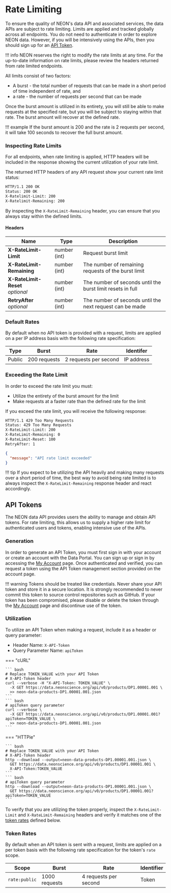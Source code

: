 # Rate Limiting

To ensure the quality of NEON's data API and associated services, 
the data APIs are subject to rate limiting. Limits are applied and tracked globally 
across all endpoints. You do not need to authenticate in order to explore NEON data. However, if you 
will be intensively using the APIs, then you should sign up for an [API Token](#api-tokens).  

!!! info
    NEON reserves the right to modify the rate limits at any time. 
    For the up-to-date information on rate limits, please review the headers 
    returned from rate limited endpoints.

All limits consist of two factors:  

  - A burst - the total number of requests that can be made in a short period of time 
    independent of rate, and  
  - a rate - the number of requests per second that can be made

Once the burst amount is utilized in its entirety, you will still be able to make 
requests at the specified rate, but you will be subject to staying within that rate. 
The burst amount will recover at the defined rate.

!!! example
    If the burst amount is 200 and the rate is 2 requests per second, 
    it will take 100 seconds to recover the full burst amount.

<a name="Usage"></a>
### **Inspecting Rate Limits**

For all endpoints, when rate limiting is applied, HTTP headers will be included 
in the response showing the current utilization of your rate limit.

The returned HTTP headers of any API request show your current rate limit status:  
``` bash
HTTP/1.1 200 OK
Status: 200 OK
X-Ratelimit-Limit: 200
X-Ratelimit-Remaining: 200
```  

By inspecting the `X-RateLimit-Remaining` header, you can ensure that you always stay 
within the defined limits.

#### **Headers**

|Name|Type|Description|
|---|---|---|
|**X-RateLimit-Limit**|number (int)|Request burst limit|
|**X-RateLimit-Remaining**|number (int)|The number of remaining requests of the burst limit|
|**X-RateLimit-Reset**  <br>*optional*|number (int)|The number of seconds until the burst limit resets in full|
|**RetryAfter**  <br>*optional*|number (int)|The number of seconds until the next request can be made|

<a name="default-rates"></a>
### **Default Rates**  

By default when no API token is provided with a request, limits are applied on 
a per IP address basis with the following rate specification:

|Type|Burst|Rate|Identifer|
|---|---|---|---|
|Public|200 requests|2 requests per second|IP address|

<a name="exceeding-limit"></a>
### **Exceeding the Rate Limit**

In order to exceed the rate limit you must:  

  - Utilize the entirety of the burst amount for the limit  
  - Make requests at a faster rate than the defined rate for the limit

If you exceed the rate limit, you will receive the following response:  

``` bash
HTTP/1.1 429 Too Many Requests
Status: 429 Too Many Requests
X-RateLimit-Limit: 200
X-RateLimit-Remaining: 0
X-RateLimit-Reset: 100
RetryAfter: 1
```  
``` JSON
{
  "message": "API rate limit exceeded"
}
```

!!! tip
    If you expect to be utilizing the API heavily and making many requests 
    over a short period of time, the best way to avoid being rate limited is to 
    always inspect the `X-RateLimit-Remaining` response header and react accordingly.

## **API Tokens**  

The NEON data API provides users the ability to manage and obtain API tokens. 
For rate limiting, this allows us to supply a higher rate limit for authenticated 
users and tokens, enabling intensive use of the APIs.

### **Generation**

In order to generate an API Token, you must first sign in with your account 
or create an account with the Data Portal. You can sign up or sign in by accessing 
the [My Account](https://data.neonscience.org/myaccount) page. Once authenticated 
and verified, you can request a token using the API Token management section 
provided on the account page.

!!! warning
    Tokens should be treated like credentials. 
    Never share your API token and store it in a secure location. 
    It is strongly recommended to never commit this token to source control 
    repositories such as GitHub. If your token has been compromised, 
    please disable or delete the token through the 
    [My Account](https://data.neonscience.org/myaccount) page and discontinue 
    use of the token.

### **Utilization**

To utilize an API Token when making a request, include it as a header or query 
parameter:  

  - Header Name: `X-API-Token`
  - Query Parameter Name: `apiToken`  

=== "cURL"

    ``` bash
    # Replace TOKEN_VALUE with your API Token
    # X-API-Token header
    curl --verbose -H "X-API-Token: TOKEN_VALUE" \
      -X GET https://data.neonscience.org/api/v0/products/DP1.00001.001 \
      >> neon-data-products-DP1.00001.001.json
    ```  
    ``` bash
    # apiToken query parameter
    curl --verbose \
      -X GET https://data.neonscience.org/api/v0/products/DP1.00001.001?apiToken=TOKEN_VALUE \
      >> neon-data-products-DP1.00001.001.json
    ```  

=== "HTTPie"

    ``` bash
    # Replace TOKEN_VALUE with your API Token
    # X-API-Token header
    http --download --output=neon-data-products-DP1.00001.001.json \
      GET https://data.neonscience.org/api/v0/products/DP1.00001.001 \
      X-API-Token:TOKEN_VALUE
    ```  
    ``` bash
    # apiToken query parameter
    http --download --output=neon-data-products-DP1.00001.001.json \
      GET https://data.neonscience.org/api/v0/products/DP1.00001.001?apiToken=TOKEN_VALUE
    ```

To verify that you are utilizing the token properly, inspect the `X-RateLimit-Limit` 
and `X-RateLimit-Remaining` headers and verify it matches one of the 
[token rates](#token-rates) defined below.

<a name="token-rates"></a>
### **Token Rates**

By default when an API token is sent with a request, limits are applied on 
a per token basis with the following rate specification for the token's `rate` scope.

|Scope|Burst|Rate|Identifier|
|---|---|---|---|
|`rate:public`|1000 requests|4 requests per second|Token|


<br/>

